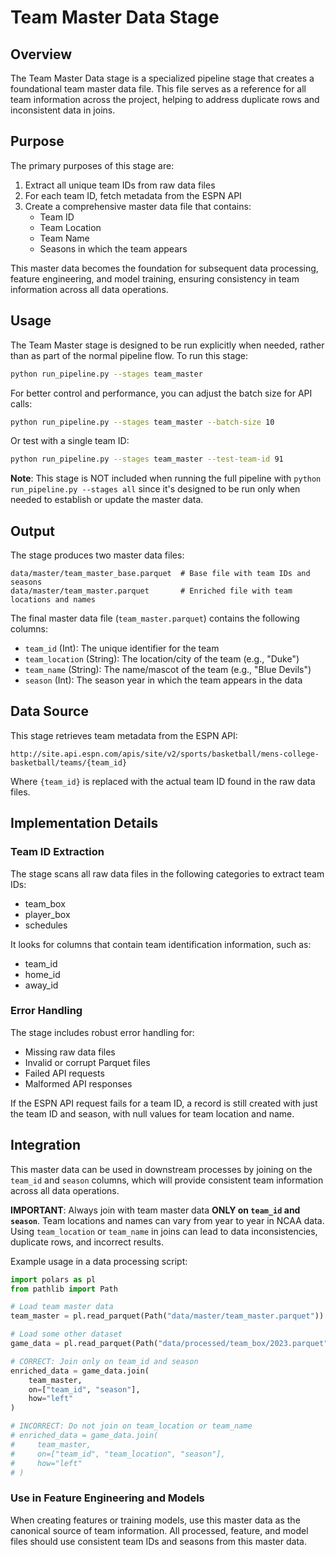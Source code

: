 # Team Master Data Stage

## Overview

The Team Master Data stage is a specialized pipeline stage that creates a foundational team master data file. This file serves as a reference for all team information across the project, helping to address duplicate rows and inconsistent data in joins.

## Purpose

The primary purposes of this stage are:

1. Extract all unique team IDs from raw data files
2. For each team ID, fetch metadata from the ESPN API
3. Create a comprehensive master data file that contains:
   - Team ID
   - Team Location
   - Team Name
   - Seasons in which the team appears

This master data becomes the foundation for subsequent data processing, feature engineering, and model training, ensuring consistency in team information across all data operations.

## Usage

The Team Master stage is designed to be run explicitly when needed, rather than as part of the normal pipeline flow. To run this stage:

```bash
python run_pipeline.py --stages team_master
```

For better control and performance, you can adjust the batch size for API calls:

```bash
python run_pipeline.py --stages team_master --batch-size 10
```

Or test with a single team ID:

```bash
python run_pipeline.py --stages team_master --test-team-id 91
```

**Note**: This stage is NOT included when running the full pipeline with `python run_pipeline.py --stages all` since it's designed to be run only when needed to establish or update the master data.

## Output

The stage produces two master data files:

```
data/master/team_master_base.parquet  # Base file with team IDs and seasons
data/master/team_master.parquet       # Enriched file with team locations and names
```

The final master data file (`team_master.parquet`) contains the following columns:

- `team_id` (Int): The unique identifier for the team
- `team_location` (String): The location/city of the team (e.g., "Duke")
- `team_name` (String): The name/mascot of the team (e.g., "Blue Devils")
- `season` (Int): The season year in which the team appears in the data

## Data Source

This stage retrieves team metadata from the ESPN API:

```
http://site.api.espn.com/apis/site/v2/sports/basketball/mens-college-basketball/teams/{team_id}
```

Where `{team_id}` is replaced with the actual team ID found in the raw data files.

## Implementation Details

### Team ID Extraction

The stage scans all raw data files in the following categories to extract team IDs:
- team_box
- player_box
- schedules

It looks for columns that contain team identification information, such as:
- team_id
- home_id
- away_id

### Error Handling

The stage includes robust error handling for:
- Missing raw data files
- Invalid or corrupt Parquet files
- Failed API requests
- Malformed API responses

If the ESPN API request fails for a team ID, a record is still created with just the team ID and season, with null values for team location and name.

## Integration

This master data can be used in downstream processes by joining on the `team_id` and `season` columns, which will provide consistent team information across all data operations.

**IMPORTANT**: Always join with team master data **ONLY on `team_id` and `season`**. Team locations and names can vary from year to year in NCAA data. Using `team_location` or `team_name` in joins can lead to data inconsistencies, duplicate rows, and incorrect results.

Example usage in a data processing script:

```python
import polars as pl
from pathlib import Path

# Load team master data
team_master = pl.read_parquet(Path("data/master/team_master.parquet"))

# Load some other dataset
game_data = pl.read_parquet(Path("data/processed/team_box/2023.parquet"))

# CORRECT: Join only on team_id and season
enriched_data = game_data.join(
    team_master,
    on=["team_id", "season"],
    how="left"
)

# INCORRECT: Do not join on team_location or team_name
# enriched_data = game_data.join(
#     team_master,
#     on=["team_id", "team_location", "season"],
#     how="left"
# )
```

### Use in Feature Engineering and Models

When creating features or training models, use this master data as the canonical source of team information. All processed, feature, and model files should use consistent team IDs and seasons from this master data. 